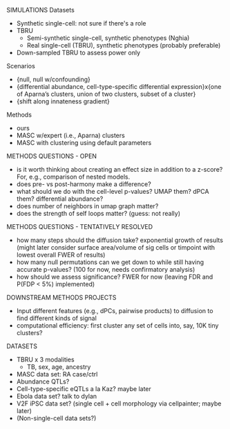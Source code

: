 SIMULATIONS
Datasets
- Synthetic single-cell: not sure if there's a role
- TBRU
    * Semi-synthetic single-cell, synthetic phenotypes (Nghia)
    * Real single-cell (TBRU), synthetic phenotypes (probably preferable)
- Down-sampled TBRU to assess power only

Scenarios
- {null, null w/confounding}
- {differential abundance, cell-type-specific differential expression}x{one of Aparna’s clusters, union of two clusters, subset of a cluster}
- {shift along innateness gradient}

Methods
- ours
- MASC w/expert (i.e., Aparna) clusters
- MASC with clustering using default
  parameters

METHODS QUESTIONS - OPEN
- is it worth thinking about creating an effect size in addition to a z-score? For, e.g., comparison of nested models.
- does pre- vs post-harmony make a difference?
- what should we do with the cell-level p-values? UMAP them? dPCA them? differential abundance?
- does number of neighbors in umap graph matter?
- does the strength of self loops matter? (guess: not really)

METHODS QUESTIONS - TENTATIVELY RESOLVED
- how many steps should the diffusion take? exponential growth of results (might later consider surface area/volume of sig cells or timpoint with lowest overall FWER of results)
- how many null permutations can we get down to while still having accurate p-values? (100 for now, needs confirmatory analysis)
- how should we assess significance? FWER for now (leaving FDR and P(FDP < 5%) implemented)

DOWNSTREAM METHODS PROJECTS
- Input different features (e.g., dPCs, pairwise products) to diffusion to find different kinds of signal
- computational efficiency: first cluster any set of cells into, say, 10K tiny clusters?

DATASETS
- TBRU x 3 modalities
    - TB, sex, age, ancestry
- MASC data set: RA case/ctrl
- Abundance QTLs?
- Cell-type-specific eQTLs a la Kaz? maybe later
- Ebola data set? talk to dylan
- V2F iPSC data set? (single cell + cell morphology via cellpainter; maybe later)
- (Non-single-cell data sets?)

